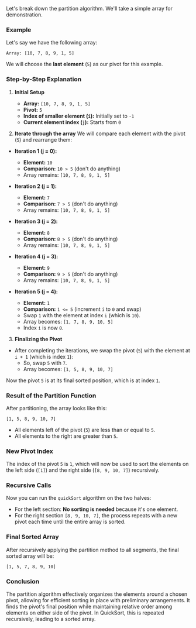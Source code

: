 Let's break down the partition algorithm. We'll take a simple array for demonstration.

### Example
Let's say we have the following array:

```
Array: [10, 7, 8, 9, 1, 5]
```

We will choose the **last element** (`5`) as our pivot for this example.

### Step-by-Step Explanation

1. **Initial Setup**
   - **Array:** `[10, 7, 8, 9, 1, 5]`
   - **Pivot:** `5`
   - **Index of smaller element (`i`):** Initially set to `-1`
   - **Current element index (`j`):** Starts from `0`

2. **Iterate through the array**
   We will compare each element with the pivot (`5`) and rearrange them:

- **Iteration 1 (j = 0):**
  - **Element:** `10`
  - **Comparison:** `10 > 5` (don't do anything)
  - Array remains: `[10, 7, 8, 9, 1, 5]`
  
- **Iteration 2 (j = 1):**
  - **Element:** `7`
  - **Comparison:** `7 > 5` (don't do anything)
  - Array remains: `[10, 7, 8, 9, 1, 5]`

- **Iteration 3 (j = 2):**
  - **Element:** `8`
  - **Comparison:** `8 > 5` (don't do anything)
  - Array remains: `[10, 7, 8, 9, 1, 5]`

- **Iteration 4 (j = 3):**
  - **Element:** `9`
  - **Comparison:** `9 > 5` (don't do anything)
  - Array remains: `[10, 7, 8, 9, 1, 5]`

- **Iteration 5 (j = 4):**
  - **Element:** `1`
  - **Comparison:** `1 <= 5` (increment `i` to `0` and swap)
  - Swap `1` with the element at index `i` (which is `10`).
  - Array becomes: `[1, 7, 8, 9, 10, 5]`
  - Index `i` is now `0`.

3. **Finalizing the Pivot**
- After completing the iterations, we swap the pivot (`5`) with the element at `i + 1` (which is index `1`):
  - So, swap `5` with `7`.
  - Array becomes: `[1, 5, 8, 9, 10, 7]`

Now the pivot `5` is at its final sorted position, which is at index `1`.

### Result of the Partition Function
After partitioning, the array looks like this:
```
[1, 5, 8, 9, 10, 7]
```
- All elements left of the pivot (`5`) are less than or equal to `5`.
- All elements to the right are greater than `5`.

### New Pivot Index
The index of the pivot `5` is `1`, which will now be used to sort the elements on the left side (`[1]`) and the right side (`[8, 9, 10, 7]`) recursively.

### Recursive Calls
Now you can run the `quickSort` algorithm on the two halves:
- For the left section: **No sorting is needed** because it's one element.
- For the right section `[8, 9, 10, 7]`, the process repeats with a new pivot each time until the entire array is sorted.

### Final Sorted Array
After recursively applying the partition method to all segments, the final sorted array will be:
```
[1, 5, 7, 8, 9, 10]
```

### Conclusion
The partition algorithm effectively organizes the elements around a chosen pivot, allowing for efficient sorting in place with preliminary arrangements. It finds the pivot's final position while maintaining relative order among elements on either side of the pivot. In QuickSort, this is repeated recursively, leading to a sorted array.